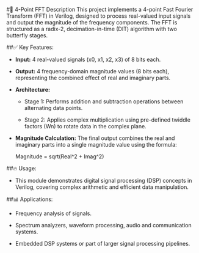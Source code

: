 #📄 4-Point FFT Description
This project implements a 4-point Fast Fourier Transform (FFT) in Verilog, designed to process real-valued input signals and output the magnitude of the frequency components. The FFT is structured as a radix-2, decimation-in-time (DIT) algorithm with two butterfly stages.

##✅ Key Features:
- **Input:** 4 real-valued signals (x0, x1, x2, x3) of 8 bits each.

- **Output:** 4 frequency-domain magnitude values (8 bits each), representing the combined effect of real and imaginary parts.

- **Architecture:**

	- Stage 1: Performs addition and subtraction operations between alternating data points.

	- Stage 2: Applies complex multiplication using pre-defined twiddle factors (Wn) to rotate data in the complex plane.

- **Magnitude Calculation:** The final output combines the real and imaginary parts into a single magnitude value using the formula:

	Magnitude = sqrt(Real^2 + Imag^2)

##🔥 Usage:
- This module demonstrates digital signal processing (DSP) concepts in Verilog, covering complex arithmetic and efficient data manipulation.

##📊 Applications:
- Frequency analysis of signals.

- Spectrum analyzers, waveform processing, audio and communication systems.

- Embedded DSP systems or part of larger signal processing pipelines.
